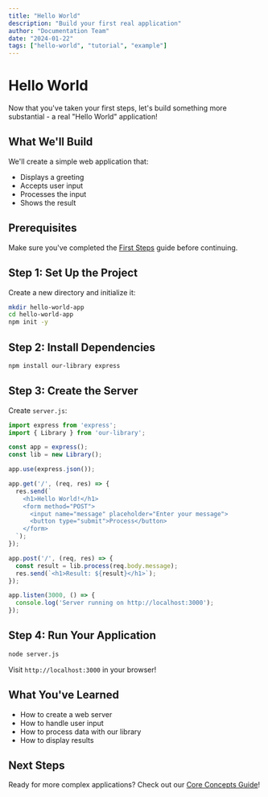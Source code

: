 ```yaml
---
title: "Hello World"
description: "Build your first real application"
author: "Documentation Team"
date: "2024-01-22"
tags: ["hello-world", "tutorial", "example"]
---
```


# Hello World

Now that you've taken your first steps, let's build something more substantial - a real "Hello World" application!

## What We'll Build

We'll create a simple web application that:
- Displays a greeting
- Accepts user input
- Processes the input
- Shows the result

## Prerequisites

Make sure you've completed the [First Steps](./first-steps) guide before continuing.

## Step 1: Set Up the Project

Create a new directory and initialize it:

```bash
mkdir hello-world-app
cd hello-world-app
npm init -y
```

## Step 2: Install Dependencies

```bash
npm install our-library express
```

## Step 3: Create the Server

Create `server.js`:

```javascript
import express from 'express';
import { Library } from 'our-library';

const app = express();
const lib = new Library();

app.use(express.json());

app.get('/', (req, res) => {
  res.send(`
    <h1>Hello World!</h1>
    <form method="POST">
      <input name="message" placeholder="Enter your message">
      <button type="submit">Process</button>
    </form>
  `);
});

app.post('/', (req, res) => {
  const result = lib.process(req.body.message);
  res.send(`<h1>Result: ${result}</h1>`);
});

app.listen(3000, () => {
  console.log('Server running on http://localhost:3000');
});
```

## Step 4: Run Your Application

```bash
node server.js
```

Visit `http://localhost:3000` in your browser!

## What You've Learned

- How to create a web server
- How to handle user input
- How to process data with our library
- How to display results

## Next Steps

Ready for more complex applications? Check out our [Core Concepts Guide](./core-concepts)! 